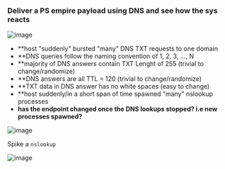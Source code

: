 ### Deliver a PS empire payload using DNS and see how the sys reacts

![image](https://2603957456-files.gitbook.io/~/files/v0/b/gitbook-legacy-files/o/assets%2F-LFEMnER3fywgFHoroYn%2F-LOyJgZtOsGBwoIRdjbW%2F-LOyPPPiK48hITH_0AcE%2Fempire-stager-via-dns.gif?alt=media&token=e90b0f6c-69ff-416a-a104-d0a9955a50c6)

- **host "suddenly" bursted "many" DNS TXT requests to one domain
- **DNS queries follow the naming convention of 1, 2, 3, ..., N
- **majority of DNS answers contain TXT Lenght of 255 (trivial to change/randomize)
- **DNS answers are all TTL = 120 (trivial to change/randomize)
- **TXT data in DNS answer has no white spaces (easy to change)
- **host suddenly/in a short span of time spawned "many" nslookup processes
- **has the endpoint changed once the DNS lookups stopped? i.e new processes spawned?**

![image](https://user-images.githubusercontent.com/73394656/169733003-5fcd6fc7-cb83-4306-a66e-a16dd1139f75.png)

Spike a ``nslookup``

![image](https://user-images.githubusercontent.com/73394656/169733017-eca6b28a-31f9-4066-948f-34d5bf0ae2bc.png)
